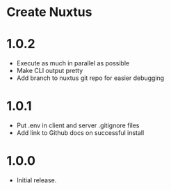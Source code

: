 # Create Nuxtus

# 1.0.2

- Execute as much in parallel as possible
- Make CLI output pretty
- Add branch to nuxtus git repo for easier debugging

# 1.0.1

- Put .env in client and server .gitignore files
- Add link to Github docs on successful install

# 1.0.0

- Initial release.
